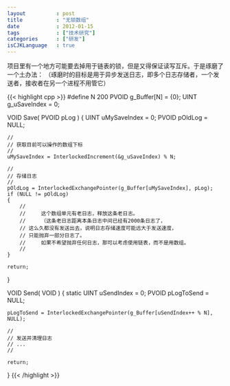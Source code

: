 ```yaml
---
layout          : post
title           : "无锁数组"
date            : 2012-01-15
tags            : ["技术研究"]
categories      : ["研发"]
isCJKLanguage   : true
---
```


项目里有一个地方可能要去掉用于链表的锁，但是又得保证读写互斥。于是琢磨了一个土办法：
（琢磨时的目标是用于异步发送日志，即多个日志存储者，一个发送者，接收者在另一个进程不用管它）

{{< highlight cpp >}}
#define N 200
PVOID g_Buffer[N] = {0};
UINT  g_uSaveIndex = 0;

VOID 
    Save(
        PVOID pLog
    )
{
    UINT uMySaveIndex = 0;
    PVOID pOldLog = NULL;

    //
    // 获取目前可以操作的数组下标
    //
    uMySaveIndex = InterlockedIncrement(&g_uSaveIndex) % N;

    //
    // 存储日志
    //
    pOldLog = InterlockedExchangePointer(g_Buffer[uMySaveIndex], pLog);
    if (NULL != pOldLog)
    {
        //
        //     这个数组单元有老日志，释放这条老日志。
        //     （这条老日志距离本条日志中间已经有2000条日志了，
        // 这么久都没有发送出去，说明日志存储速度可能远大于发送速度，
        // 只能抛弃一部分日志了。
        //     如果不希望抛弃任何日志，那可以考虑使用链表，而不是用数组。
        //
    }

    return;
}

VOID 
    Send(
        VOID
    )
{
    static UINT uSendIndex = 0;
    PVOID pLogToSend = NULL;

    pLogToSend = InterlockedExchangePointer(g_Buffer[uSendIndex++ % N], NULL);

    //
    // 发送并清理日志
    // ...
    //

    return;
}
{{< /highlight >}}
